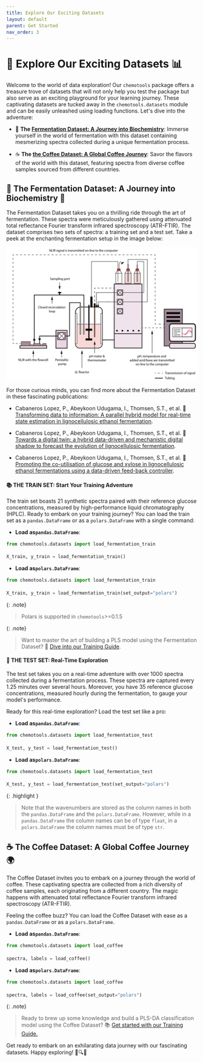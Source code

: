 ```yaml
---
title: Explore Our Exciting Datasets
layout: default
parent: Get Started
nav_order: 3
---
```


# __🚀 Explore Our Exciting Datasets 📊__

Welcome to the world of data exploration! Our ```chemotools``` package offers a treasure trove of datasets that will not only help you test the package but also serve as an exciting playground for your learning journey. These captivating datasets are tucked away in the ```chemotools.datasets``` module and can be easily unleashed using loading functions. Let's dive into the adventure:

- 🍷 **The [Fermentation Dataset: A Journey into Biochemistry](#🍷-the-fermentation-dataset-a-journey-into-biochemistry-🧪)**: Immerse yourself in the world of fermentation with this dataset containing mesmerizing spectra collected during a unique fermentation process.

- ☕ **The [the Coffee Dataset: A Global Coffee Journey](#☕-the-coffee-dataset-a-global-coffee-journey-🌍)**: Savor the flavors of the world with this dataset, featuring spectra from diverse coffee samples sourced from different countries.

## 🍷 The Fermentation Dataset: A Journey into Biochemistry 🧪

The Fermentation Dataset takes you on a thrilling ride through the art of fermentation. These spectra were meticulously gathered using attenuated total reflectance Fourier transform infrared spectroscopy (ATR-FTIR). The dataset comprises two sets of spectra: a training set and a test set. Take a peek at the enchanting fermentation setup in the image below:

![Fermentation setup](./figures/fermentation_setup.png)

For those curious minds, you can find more about the Fermentation Dataset in these fascinating publications:

- Cabaneros Lopez, P., Abeykoon Udugama, I., Thomsen, S.T., et al. 📘 [Transforming data to information: A parallel hybrid model for real-time state estimation in lignocellulosic ethanol fermentation](https://doi.org/10.1002/bit.27586).

- Cabaneros Lopez, P., Abeykoon Udugama, I., Thomsen, S.T., et al. 📙 [Towards a digital twin: a hybrid data-driven and mechanistic digital shadow to forecast the evolution of lignocellulosic fermentation](https://doi.org/10.1002/bbb.2108).

- Cabaneros Lopez, P., Abeykoon Udugama, I., Thomsen, S.T., et al. 📗 [Promoting the co-utilisation of glucose and xylose in lignocellulosic ethanol fermentations using a data-driven feed-back controller](https://doi.org/10.1186/s13068-020-01829-2).

#### __📚 THE TRAIN SET: Start Your Training Adventure__

The train set boasts 21 synthetic spectra paired with their reference glucose concentrations, measured by high-performance liquid chromatography (HPLC). Ready to embark on your training journey? You can load the train set as a ```pandas.DataFrame``` or as a ```polars.DataFrame``` with a single command:

- __Load as```pandas.DataFrame```__:

```python
from chemotools.datasets import load_fermentation_train

X_train, y_train = load_fermentation_train()
```

- __Load as```polars.DataFrame```__:

```python
from chemotools.datasets import load_fermentation_train

X_train, y_train = load_fermentation_train(set_output="polars")
```

{: .note}
> Polars is supported in ```chemotools```>=0.1.5


{: .note}
> Want to master the art of building a PLS model using the Fermentation Dataset? 📝 [Dive into our Training Guide](https://paucablop.github.io/chemotools/get-started/brewing_regressor.html).

#### __🧪 THE TEST SET: Real-Time Exploration__

The test set takes you on a real-time adventure with over 1000 spectra collected during a fermentation process. These spectra are captured every 1.25 minutes over several hours. Moreover, you have 35 reference glucose concentrations, measured hourly during the fermentation, to gauge your model's performance.

Ready for this real-time exploration? Load the test set like a pro:

- __Load as```pandas.DataFrame```__:
```python
from chemotools.datasets import load_fermentation_test

X_test, y_test = load_fermentation_test()
```

- __Load as```polars.DataFrame```__:
```python
from chemotools.datasets import load_fermentation_test

X_test, y_test = load_fermentation_test(set_output="polars")
```

{: .highlight }
> Note that the wavenumbers are stored as the column names in both the ```pandas.DataFrame``` and the ```polars.DataFrame```. However, while in a ```pandas.DataFrame``` the column names can be of type ```float```, in a ```polars.DataFrame``` the column names must be of type ```str```. 

## __☕ The Coffee Dataset: A Global Coffee Journey 🌍__

The Coffee Dataset invites you to embark on a journey through the world of coffee. These captivating spectra are collected from a rich diversity of coffee samples, each originating from a different country. The magic happens with attenuated total reflectance Fourier transform infrared spectroscopy (ATR-FTIR).

Feeling the coffee buzz? You can load the Coffee Dataset with ease as a ```pandas.DataFrame``` or as a ```polars.DataFrame```.

- __Load as```pandas.DataFrame```__:
```python
from chemotools.datasets import load_coffee

spectra, labels = load_coffee()
```

- __Load as```polars.DataFrame```__:
```python
from chemotools.datasets import load_coffee

spectra, labels = load_coffee(set_output="polars")
```

{: .note}
> Ready to brew up some knowledge and build a PLS-DA classification model using the Coffee Dataset? 📚 [Get started with our Training Guide.](https://paucablop.github.io/chemotools/get-started/coffee_spectra_classifier.html)

Get ready to embark on an exhilarating data journey with our fascinating datasets. Happy exploring! 🌟🔍🚀